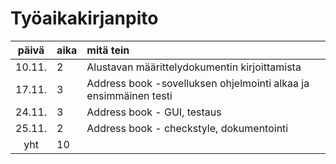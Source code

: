# Työaikakirjanpito

| päivä | aika | mitä tein  |
| :----:|:-----| :-----|
| 10.11.| 2    | Alustavan määrittelydokumentin kirjoittamista |
| 17.11.| 3    | Address book -sovelluksen ohjelmointi alkaa ja ensimmäinen testi |
| 24.11.| 3    | Address book - GUI, testaus |
| 25.11.| 2    | Address book - checkstyle, dokumentointi |
| yht   | 10    | | 